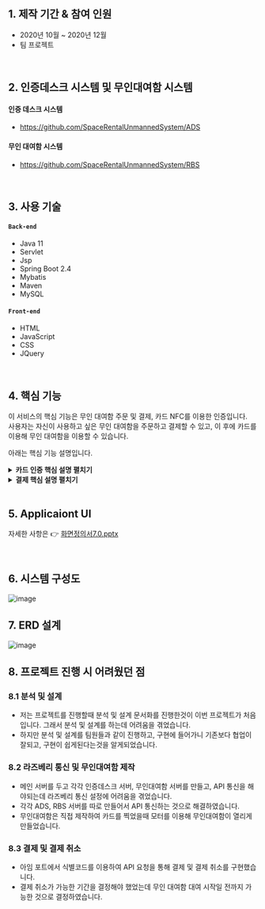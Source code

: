 
## 1. 제작 기간 & 참여 인원
- 2020년 10월 ~ 2020년 12월
- 팀 프로젝트

</br>

## 2. 인증데스크 시스템 및 무인대여함 시스템
#### 인증 데스크 시스템
* https://github.com/SpaceRentalUnmannedSystem/ADS

#### 무인 대여함 시스템
* https://github.com/SpaceRentalUnmannedSystem/RBS

</br>

## 3. 사용 기술
#### `Back-end`
  - Java 11
  - Servlet
  - Jsp
  - Spring Boot 2.4
  - Mybatis
  - Maven
  - MySQL
#### `Front-end`
  - HTML
  - JavaScript
  - CSS
  - JQuery

</br>

## 4. 핵심 기능
이 서비스의 핵심 기능은 무인 대여함 주문 및 결제, 카드 NFC를 이용한 인증입니다.  
사용자는 자신이 사용하고 싶은 무인 대여함을 주문하고 결제할 수 있고,
이 후에 카드를 이용해 무인 대여함을 이용할 수 있습니다.

아래는 핵심 기능 설명입니다.

<details>
<summary><b>카드 인증 핵심 설명 펼치기</b></summary>
<div markdown="1">

### 카드 인증 전체 흐름
![image](https://user-images.githubusercontent.com/63217462/145766832-d55d0bee-2fe1-4c86-b08f-b3fc9e6e38bb.png)

### 사용자 요청 (카드 등록)
![image](https://user-images.githubusercontent.com/63217462/145767707-43334b5b-c824-4ac7-9a03-a3e14e044248.png)

  
![image](https://user-images.githubusercontent.com/63217462/145767091-594889f2-02bd-4dd5-9ad2-d65d861aade7.png)

- **사용자의 카드 등록** 
  - 처음 사용하는 사용자는 인증 데스크에서 카드를 등록을 합니다.
  - 카드 등록 시 카드 UUID를 데이터베이스에 저장합니다.
  - 이 후 사용하는 사용자는 등록한 카드를 NFC 리더기에 대면 인증이 완료되어 무인대여함이 열리게 됩니다.

- **Controller** :pushpin: [코드 확인](https://github.com/SpaceRentalUnmannedSystem/ADS/blob/d3e914ff29190666902b6505a51eb84fe65534dd/ads/src/main/java/kr/co/ads/member/MemberController.java#L50)
  - **요청 처리**
    - Controller에서는 요청을 화면단에서 넘어온 요청을 받고, Service 계층에 로직 처리를 위임합니다.

  - **결과 응답**
    - Service 계층에서 넘어온 로직 처리 결과(메세지)를 화면단에 응답해줍니다.

- **Service** :pushpin: [코드 확인](https://github.com/SpaceRentalUnmannedSystem/ADS/blob/master/ads/src/main/java/kr/co/ads/member/MemberServiceImpl.java#L20)
  - **NFC 수신()** :pushpin: [코드 확인](https://github.com/SpaceRentalUnmannedSystem/ADS/blob/master/ads/src/main/java/kr/co/ads/member/MemberRepositoryImpl.java#L66)
    - 사용자가 카드 정보 갱신을 할 때 NFC기기를 통해 UUID 값을 읽어옵니다.

  - **Repository 계층으로 인계** 
    - 위에서 받은 카드 UUID 값을 가진 DTO를 Repository 계층으로 인계한다.

- **Repository** :pushpin: [코드 확인](https://github.com/SpaceRentalUnmannedSystem/ADS/blob/master/ads/src/main/java/kr/co/ads/member/MemberRepositoryImpl.java#L46)
  - **카드 UUID 값을 가진 URL을 전송**
    - SRUS 서버로 카드 UUID 값을 가진 URL을 전송시킨다.
    - 이 후 SRUS 서버에서 데이터베이스에 접근해서 값을 바꾼다.

### 사용자 요청 (인증)
- **사용자의 카드 인증** 
  - 카드 등록 시 카드 데이터베이스에 저장한 UUID를 통해 인증합니다.
  - SRUS 서버 통신을 통해 인증 여부를 조회합니다.
- **NFC 수신** :pushpin: [코드 확인](https://github.com/SpaceRentalUnmannedSystem/RBS/blob/2b1d55ef5d9b4be78bed44fe506a1a4c8962164a/rentalbox/src/main/java/kr/co/rbs/rentalbox/NFCReader.java#L10)
  - NFC를 수신합니다.
- **인증 처리** :pushpin: [코드 확인](https://github.com/SpaceRentalUnmannedSystem/RBS/blob/2b1d55ef5d9b4be78bed44fe506a1a4c8962164a/rentalbox/src/main/java/kr/co/rbs/rentalbox/RentalBoxServiceImpl.java#L30)
  - 받은 키값으로 인증 처리를 진행합니다.
- **SRUS 서버로 인증 처리 요청** :pushpin: [코드 확인](https://github.com/SpaceRentalUnmannedSystem/RBS/blob/2b1d55ef5d9b4be78bed44fe506a1a4c8962164a/rentalbox/src/main/java/kr/co/rbs/rentalbox/RentalBoxRepositoryImpl.java#L129)
  - SRUS 서버로 인증 처리를 요청 후 인증 결과를 가져옵니다.
</div>
</details>

<details>
<summary><b>결제 핵심 설명 펼치기</b></summary>
<div markdown="1">

### 사용자 요청 (결제)
![결제1](https://user-images.githubusercontent.com/63217462/172066260-c4ead5cc-21ed-4e20-8f03-a1aa2cc7d50a.PNG)

 
![결제2](https://user-images.githubusercontent.com/63217462/172066269-b4091361-8234-489f-81ae-37bad36e7c78.PNG)

  
![결제3](https://user-images.githubusercontent.com/63217462/172066274-df611b3d-2d0c-45d5-89e1-76d4faab4903.PNG)

  
- **아임 포트 API를 통한 결제** :pushpin: [코드 확인](https://github.com/SpaceRentalUnmannedSystem/SRUS/blob/master/srus/src/main/webapp/WEB-INF/jsp/payment/confirmationform.jsp#L93)
  - 아임포트 API 문서를 참고하여 아임포트에 API요청
</div>
</details>

</br>


## 5. Applicaiont UI
자세한 사항은 👉 [화면정의서7.0.pptx](https://github.com/SpaceRentalUnmannedSystem/SRUS/files/8840606/7.0.pptx)

</br>

## 6. 시스템 구성도
![image](https://user-images.githubusercontent.com/63217462/172065943-0480c265-d5ac-4458-b4c4-bbd4d59000e0.png)

## 7. ERD 설계
![image](https://user-images.githubusercontent.com/63217462/145765596-2f0d3a22-19da-488e-a85f-5c21709345f8.png)


## 8. 프로젝트 진행 시 어려웠던 점
### 8.1 분석 및 설계
- 저는 프로젝트를 진행할때 분석 및 설계 문서화를 진행한것이 이번 프로젝트가 처음입니다. 그래서 분석 및 설계를 하는데 어려움을 겪었습니다.
- 하지만 분석 및 설계를 팀원들과 같이 진행하고, 구현에 들어가니 기존보다 협업이 잘되고, 구현이 쉽게된다는것을 알게되었습니다.

### 8.2 라즈베리 통신 및 무인대여함 제작
- 메인 서버를 두고 각각 인증데스크 서버, 무인대여함 서버를 만들고, API 통신을 해야되는데 라즈베리 통신 설정에 어려움을 겪었습니다.  
- 각각 ADS, RBS 서버를 따로 만들어서 API 통신하는 것으로 해결하였습니다.
- 무인대여함은 직접 제작하여 카드를 찍었을때 모터를 이용해 무인대여함이 열리게 만들었습니다.

### 8.3 결제 및 결제 취소
- 아임 포트에서 식별코드를 이용하여 API 요청을 통해 결제 및 결제 취소를 구현했습니다.
- 결제 취소가 가능한 기간을 결정해야 했었는데 무인 대여함 대여 시작일 전까지 가능한 것으로 결정하였습니다.
</br>
